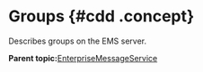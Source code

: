 # Groups {#cdd .concept}

Describes groups on the EMS server.

**Parent topic:**[EnterpriseMessageService](../../../core/documentation_modules/ems/ems.md)

